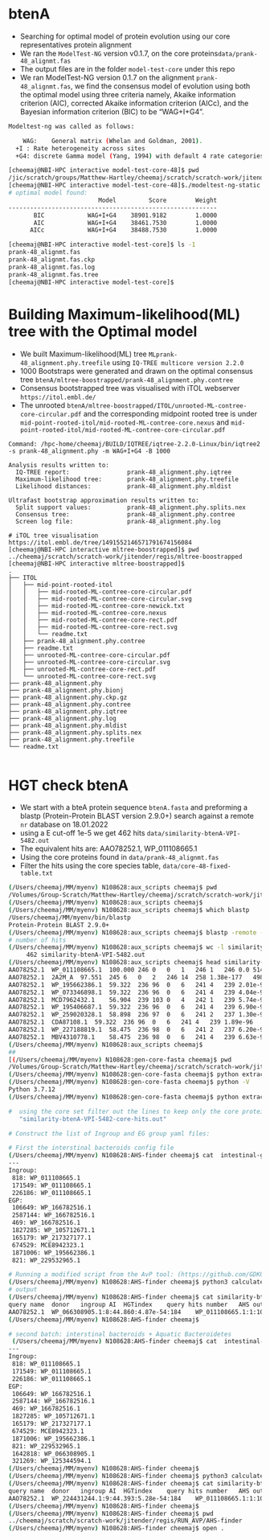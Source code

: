 # btenA
- Searching for optimal model of protein evolution using our core representatives protein alignment
- We ran the `ModelTest-NG` version v0.1.7, on the core proteins`data/prank-48_alignmt.fas` 
- The output files are in the folder `model-test-core` under this repo
- We ran ModelTest-NG version 0.1.7 on the alignment `prank-48_alignmt.fas`, we find the consensus model of evolution using both the optimal model using three criteria namely, Akaike information criterion (AIC), corrected Akaike information criterion (AICc), and the Bayesian information criterion (BIC) to be “WAG+I+G4”.


```bash
Modeltest-ng was called as follows: 

	WAG:	General matrix (Whelan and Goldman, 2001).
  +I : Rate heterogeneity across sites
  +G4: discrete Gamma model (Yang, 1994) with default 4 rate categories.

[cheemaj@NBI-HPC interactive model-test-core-48]$ pwd
/jic/scratch/groups/Matthew-Hartley/cheemaj/scratch/scratch-work/jitender/regis/model-test-core-48
[cheemaj@NBI-HPC interactive model-test-core-48]$./modeltest-ng-static -i prank-48_alignmt.fas -d aa -p 16 
# optimal model found: 
                         Model         Score        Weight
----------------------------------------------------------
       BIC            WAG+I+G4    38901.9182        1.0000
       AIC            WAG+I+G4    38461.7530        1.0000
      AICc            WAG+I+G4    38488.7530        1.0000

[cheemaj@NBI-HPC interactive model-test-core]$ ls -1
prank-48_alignmt.fas
prank-48_alignmt.fas.ckp
prank-48_alignmt.fas.log
prank-48_alignmt.fas.tree
[cheemaj@NBI-HPC interactive model-test-core]$

```
# Building Maximum-likelihood(ML) tree with the Optimal model

- We built Maximum-likelihood(ML) tree `MLprank-48_alignment.phy.treefile` using `IQ-TREE multicore version 2.2.0`
- 1000 Bootstraps were generated and drawn on the optimal consensus tree `btenA/mltree-boostrapped/prank-48_alignment.phy.contree`
- Consensus bootstrapped tree was visualised with iTOL webserver `https://itol.embl.de/`
- The unrooted `btenA/mltree-boostrapped/ITOL/unrooted-ML-contree-core-circular.pdf` and the corresponding midpoint rooted tree is under `mid-point-rooted-itol/mid-rooted-ML-contree-core.nexus` and `mid-point-rooted-itol/mid-rooted-ML-contree-core-circular.pdf`

```
Command: /hpc-home/cheemaj/BUILD/IQTREE/iqtree-2.2.0-Linux/bin/iqtree2 -s prank-48_alignment.phy -m WAG+I+G4 -B 1000

Analysis results written to: 
  IQ-TREE report:                prank-48_alignment.phy.iqtree
  Maximum-likelihood tree:       prank-48_alignment.phy.treefile
  Likelihood distances:          prank-48_alignment.phy.mldist

Ultrafast bootstrap approximation results written to:
  Split support values:          prank-48_alignment.phy.splits.nex
  Consensus tree:                prank-48_alignment.phy.contree
  Screen log file:               prank-48_alignment.phy.log

# iTOL tree visualisation https://itol.embl.de/tree/1491552146571791674156084
[cheemaj@NBI-HPC interactive mltree-boostrapped]$ pwd
../cheemaj/scratch/scratch-work/jitender/regis/mltree-boostrapped
[cheemaj@NBI-HPC interactive mltree-boostrapped]$
.
├── ITOL
│   ├── mid-point-rooted-itol
│   │   ├── mid-rooted-ML-contree-core-circular.pdf
│   │   ├── mid-rooted-ML-contree-core-circular.svg
│   │   ├── mid-rooted-ML-contree-core-newick.txt
│   │   ├── mid-rooted-ML-contree-core.nexus
│   │   ├── mid-rooted-ML-contree-core-rect.pdf
│   │   ├── mid-rooted-ML-contree-core-rect.svg
│   │   └── readme.txt
│   ├── prank-48_alignment.phy.contree
│   ├── readme.txt
│   ├── unrooted-ML-contree-core-circular.pdf
│   ├── unrooted-ML-contree-core-circular.svg
│   ├── unrooted-ML-contree-core-rect.pdf
│   └── unrooted-ML-contree-core-rect.svg
├── prank-48_alignment.phy
├── prank-48_alignment.phy.bionj
├── prank-48_alignment.phy.ckp.gz
├── prank-48_alignment.phy.contree
├── prank-48_alignment.phy.iqtree
├── prank-48_alignment.phy.log
├── prank-48_alignment.phy.mldist
├── prank-48_alignment.phy.splits.nex
├── prank-48_alignment.phy.treefile
└── readme.txt
  
```

# HGT check btenA 

- We start with a bteA protein sequence `btenA.fasta` and preforming a blastp (Protein-Protein BLAST version 2.9.0+) search against a remote `nr` database on 18.01.2022
- using a E cut-off 1e-5 we get 462 hits `data/similarity-btenA-VPI-5482.out`
- The equivalent hits are: AAO78252.1, 	WP_011108665.1
- Using the core proteins found in `data/prank-48_alignmt.fas` 
- Filter the hits using the core species table, `data/core-48-fixed-table.txt`

```bash
(/Users/cheemaj/MM/myenv) N108628:aux_scripts cheemaj$ pwd
/Volumes/Group-Scratch/Matthew-Hartley/cheemaj/scratch/scratch-work/jitender/regis/AVP/AvP-master/aux_scripts
(/Users/cheemaj/MM/myenv) N108628:aux_scripts cheemaj$ 
(/Users/cheemaj/MM/myenv) N108628:aux_scripts cheemaj$ which blastp
/Users/cheemaj/MM/myenv/bin/blastp
Protein-Protein BLAST 2.9.0+
(/Users/cheemaj/MM/myenv) N108628:aux_scripts cheemaj$ blastp -remote -query btenA.fasta  -db nr -outfmt '6 std staxids' -seg no -evalue 1e-5 -out similarity-btenA-VPI-5482.out 
# number of hits
(/Users/cheemaj/MM/myenv) N108628:aux_scripts cheemaj$ wc -l similarity-btenA-VPI-5482.out 
     462 similarity-btenA-VPI-5482.out
(/Users/cheemaj/MM/myenv) N108628:aux_scripts cheemaj$ head similarity-btenA-VPI-5482.out 
AAO78252.1	WP_011108665.1	100.000	246	0	0	1	246	1	246	0.0	514	818;171549;226186
AAO78252.1	2A2M_A	97.551	245	6	0	2	246	14	258	1.38e-177	498	226186
AAO78252.1	WP_195662386.1	59.322	236	96	0	6	241	4	239	2.01e-97	295	1871006
AAO78252.1	WP_073346898.1	59.322	236	96	0	6	241	4	239	4.04e-97	295	1871006
AAO78252.1	MCD7962432.1	56.904	239	103	0	4	242	1	239	5.74e-97	294	2049048
AAO78252.1	WP_195406687.1	59.322	236	96	0	6	241	4	239	6.90e-97	294	1871006
AAO78252.1	WP_259020328.1	58.898	236	97	0	6	241	2	237	1.30e-96	293	818
AAO78252.1	CDA87108.1	59.322	236	96	0	6	241	4	239	1.89e-96	293	1262750
AAO78252.1	WP_227188819.1	58.475	236	98	0	6	241	2	237	6.20e-96	291	818
AAO78252.1	MBV4310778.1	58.475	236	98	0	6	241	4	239	6.63e-96	291	818
(/Users/cheemaj/MM/myenv) N108628:aux_scripts cheemaj$ 
##
[(/Users/cheemaj/MM/myenv) N108628:gen-core-fasta cheemaj$ pwd
/Volumes/Group-Scratch/Matthew-Hartley/cheemaj/scratch/scratch-work/jitender/regis/gen-core-fasta
(/Users/cheemaj/MM/myenv) N108628:gen-core-fasta cheemaj$ python extract-core-sequences.py  > run_log.txt
(/Users/cheemaj/MM/myenv) N108628:gen-core-fasta cheemaj$ python -V
Python 3.7.12
(/Users/cheemaj/MM/myenv) N108628:gen-core-fasta cheemaj$ python extract-core-sequences.py  > run_log.txt

#  using the core set filter out the lines to keep only the core protein hits: 
   "similarity-btenA-VPI-5482-core-hits.out"

# Construct the list of Ingroup and EG group yaml files:

# First the interstinal bacteroids config file
(/Users/cheemaj/MM/myenv) N108628:AHS-finder cheemaj$ cat  intestinal-groups.yaml 
---
Ingroup:
 818: WP_011108665.1
 171549: WP_011108665.1
 226186: WP_011108665.1
EGP:
 106649: WP_166782516.1
 2587144: WP_166782516.1
 469: WP_166782516.1
 1827285: WP_105712671.1
 165179: WP_217327177.1
 674529: MCE8942323.1
 1871006: WP_195662386.1
 821: WP_229532965.1

# Running a modified script from the AvP tool: (https://github.com/GDKO/AvP/blob/master/aux_scripts/calculate_ai.py)
(/Users/cheemaj/MM/myenv) N108628:AHS-finder cheemaj$ python3 calculate_ai_ahs.py  -i similarity-btenA-VPI-5482-core-hits.out  -x intestinal-groups-aqua-bacteroids.yaml 
# output
(/Users/cheemaj/MM/myenv) N108628:AHS-finder cheemaj$ cat similarity-btenA-VPI-5482-core-hits-intestinal-groups_ai.out 
query name	donor	ingroup	AI	HGTindex	query hits number	AHS	outg_pct
AAO78252.1	WP_066308905.1:8:44.860:4.87e-54:184	WP_011108665.1:1:100.000:0.0:514	-337.76051751422517	-330.0	47	561.0121773613256	95
(/Users/cheemaj/MM/myenv) N108628:AHS-finder cheemaj$ 

# second batch: interstinal bacteroids + Aquatic Bacteroidetes 
 (/Users/cheemaj/MM/myenv) N108628:AHS-finder cheemaj$ cat  intestinal-groups-aqua-bacteroids.yaml 
---
Ingroup:
 818: WP_011108665.1
 171549: WP_011108665.1
 226186: WP_011108665.1
EGP:
 106649: WP_166782516.1
 2587144: WP_166782516.1
 469: WP_166782516.1
 1827285: WP_105712671.1
 165179: WP_217327177.1
 674529: MCE8942323.1
 1871006: WP_195662386.1
 821: WP_229532965.1
 1642818: WP_066308905.1
 321269: WP_125344594.1
(/Users/cheemaj/MM/myenv) N108628:AHS-finder cheemaj$ 
(/Users/cheemaj/MM/myenv) N108628:AHS-finder cheemaj$ python3 calculate_ai_ahs.py  -i similarity-btenA-VPI-5482-core-hits.out  -x intestinal-groups.yaml 
(/Users/cheemaj/MM/myenv) N108628:AHS-finder cheemaj$ cat similarity-btenA-VPI-5482-core-hits-intestinal-groups-aqua-bacteroids_ai.out 
query name	donor	ingroup	AI	HGTindex	query hits number	AHS	outg_pct
AAO78252.1	WP_224431244.1:9:44.393:5.28e-54:184	WP_011108665.1:1:100.000:0.0:514	-337.84134967484886	-330.0	47	310.719412169753	95
(/Users/cheemaj/MM/myenv) N108628:AHS-finder cheemaj$ 
(/Users/cheemaj/MM/myenv) N108628:AHS-finder cheemaj$ pwd
../cheemaj/scratch/scratch-work/jitender/regis/RUN_AVP/AHS-finder
(/Users/cheemaj/MM/myenv) N108628:AHS-finder cheemaj$ open .



```
